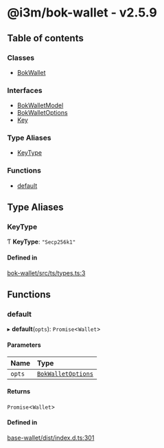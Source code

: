 # @i3m/bok-wallet - v2.5.9

## Table of contents

### Classes

- [BokWallet](classes/BokWallet.md)

### Interfaces

- [BokWalletModel](interfaces/BokWalletModel.md)
- [BokWalletOptions](interfaces/BokWalletOptions.md)
- [Key](interfaces/Key.md)

### Type Aliases

- [KeyType](API.md#keytype)

### Functions

- [default](API.md#default)

## Type Aliases

### KeyType

Ƭ **KeyType**: ``"Secp256k1"``

#### Defined in

[bok-wallet/src/ts/types.ts:3](https://gitlab.com/i3-market/code/wp3/t3.2/i3m-wallet-monorepo/-/blob/e04089c/packages/bok-wallet/src/ts/types.ts#L3)

## Functions

### default

▸ **default**(`opts`): `Promise`<`Wallet`\>

#### Parameters

| Name | Type |
| :------ | :------ |
| `opts` | [`BokWalletOptions`](interfaces/BokWalletOptions.md) |

#### Returns

`Promise`<`Wallet`\>

#### Defined in

[base-wallet/dist/index.d.ts:301](https://gitlab.com/i3-market/code/wp3/t3.2/i3m-wallet-monorepo/-/blob/e04089c/packages/base-wallet/dist/index.d.ts#L301)
